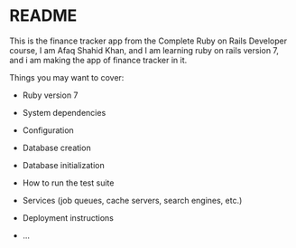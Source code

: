 # README

This is the finance tracker app from the Complete Ruby on Rails Developer course, I am Afaq Shahid Khan, and I am learning ruby on rails version 7, and i am making the app of finance tracker in it.

Things you may want to cover:

- Ruby version
  7
- System dependencies

- Configuration

- Database creation

- Database initialization

- How to run the test suite

- Services (job queues, cache servers, search engines, etc.)

- Deployment instructions

- ...
